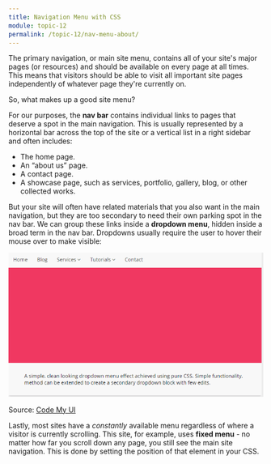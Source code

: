 ```yaml
---
title: Navigation Menu with CSS
module: topic-12
permalink: /topic-12/nav-menu-about/
---
```


<div class="divider-heading"></div>

The primary navigation, or main site menu, contains all of your site's major pages (or resources) and should be available on every page at all times. This means that visitors should be able to visit all important site pages independently of whatever page they're currently on.

So, what makes up a good site menu?

For our purposes, the **nav bar** contains individual links to pages that deserve a spot in the main navigation. This is usually represented by a horizontal bar across the top of the site or a vertical list in a right sidebar and often includes:
- The home page.
- An “about us” page.
- A contact page.
- A showcase page, such as services, portfolio, gallery, blog, or other collected works.

But your site will often have related materials that you also want in the main navigation, but they are too secondary to need their own parking spot in the nav bar. We can group these links inside a **dropdown menu**, hidden inside a broad term in the nav bar. Dropdowns usually require the user to hover their mouse over to make visible:

<img src="../img/dropdown.gif" alt="blocks of the site navigation bar" title="Site Navigation" />
<p class="img-caption">Source: <a href="https://codemyui.com/material-design-drop-down-navigation-menu/">Code My UI</a></p>

Lastly, most sites have a _constantly_ available menu regardless of where a visitor is currently scrolling. This site, for example, uses **fixed menu** - no matter how far you scroll down any page, you still see the main site navigation. This is done by setting the position of that element in your CSS.
